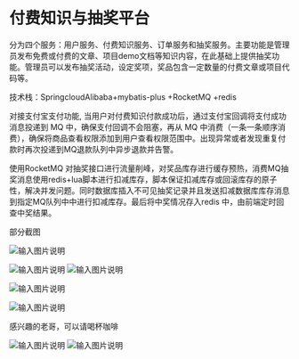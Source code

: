 # 付费知识与抽奖平台


分为四个服务：用户服务、付费知识服务、订单服务和抽奖服务。主要功能是管理员发布免费或付费的文章、项目demo文档等知识内容，在此基础上提供抽奖功能。管理员可以发布抽奖活动，设定奖项，奖品包含一定数量的付费文章或项目代码等。


 技术栈：SpringcloudAlibaba+mybatis-plus +RocketMQ +redis

对接支付宝支付功能, 当用户对付费知识付款成功后，通过支付宝回调将支付成功消息投递到 MQ 中，确保支付回调不会阻塞，再从 MQ 中消费（一条一条顺序消费），确保将商品查看权限添加到用户查看权限范围中。出现异常或者发现重复付款时再次投递到MQ退款队列中异步退款并告警。

 使用RocketMQ 对抽奖接口进行流量削峰，对奖品库存进行缓存预热，消费MQ抽奖消息使用redis+lua脚本进行扣减库存，脚本保证扣减库存或回滚库存的原子性，解决并发问题。同时数据库插入不可见抽奖记录并且发送扣减数据库库存消息到指定MQ队列中中进行扣减库存。最后将中奖情况存入redis 中，由前端定时回查中奖结果。

部分截图

![输入图片说明](https://foruda.gitee.com/images/1680346861062045692/373034af_6569495.png "屏幕截图")

![输入图片说明](https://foruda.gitee.com/images/1680346881385629796/38e81b7e_6569495.png "屏幕截图")
![输入图片说明](https://foruda.gitee.com/images/1680346928009996687/a0729f62_6569495.png "屏幕截图")

![输入图片说明](https://foruda.gitee.com/images/1680347142747845136/726c61e9_6569495.png "屏幕截图")

![输入图片说明](https://foruda.gitee.com/images/1680347158624629203/1c038d26_6569495.png "屏幕截图")

感兴趣的老哥，可以请喝杯咖啡

![输入图片说明](https://foruda.gitee.com/images/1680347243343103733/4be8512c_6569495.jpeg "3a5cd8b9bca7f83247d05a9b117c219.jpg")
![输入图片说明](https://foruda.gitee.com/images/1680347195384697473/f87f420a_6569495.jpeg "91363be09d5dc0f46ffc61e0d3bb597.jpg")